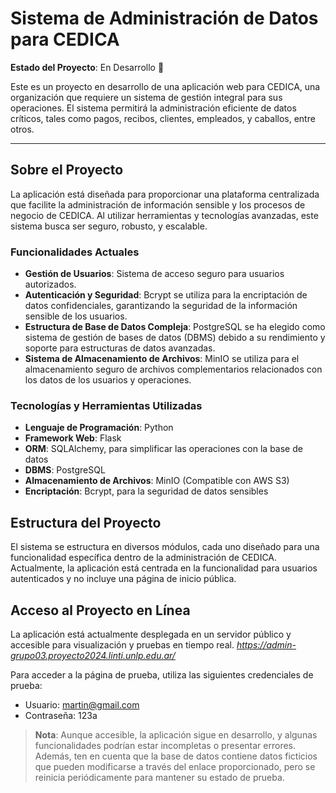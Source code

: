 # Sistema de Administración de Datos para CEDICA

**Estado del Proyecto**: En Desarrollo 🚧

Este es un proyecto en desarrollo de una aplicación web para CEDICA, una organización que requiere un sistema de gestión integral para sus operaciones. El sistema permitirá la administración eficiente de datos críticos, tales como pagos, recibos, clientes, empleados, y caballos, entre otros.

---

## Sobre el Proyecto

La aplicación está diseñada para proporcionar una plataforma centralizada que facilite la administración de información sensible y los procesos de negocio de CEDICA. Al utilizar herramientas y tecnologías avanzadas, este sistema busca ser seguro, robusto, y escalable.

### Funcionalidades Actuales

- **Gestión de Usuarios**: Sistema de acceso seguro para usuarios autorizados.
- **Autenticación y Seguridad**: Bcrypt se utiliza para la encriptación de datos confidenciales, garantizando la seguridad de la información sensible de los usuarios.
- **Estructura de Base de Datos Compleja**: PostgreSQL se ha elegido como sistema de gestión de bases de datos (DBMS) debido a su rendimiento y soporte para estructuras de datos avanzadas.
- **Sistema de Almacenamiento de Archivos**: MinIO se utiliza para el almacenamiento seguro de archivos complementarios relacionados con los datos de los usuarios y operaciones.

### Tecnologías y Herramientas Utilizadas

- **Lenguaje de Programación**: Python
- **Framework Web**: Flask
- **ORM**: SQLAlchemy, para simplificar las operaciones con la base de datos
- **DBMS**: PostgreSQL
- **Almacenamiento de Archivos**: MinIO (Compatible con AWS S3)
- **Encriptación**: Bcrypt, para la seguridad de datos sensibles

## Estructura del Proyecto

El sistema se estructura en diversos módulos, cada uno diseñado para una funcionalidad específica dentro de la administración de CEDICA. Actualmente, la aplicación está centrada en la funcionalidad para usuarios autenticados y no incluye una página de inicio pública.

## Acceso al Proyecto en Línea

La aplicación está actualmente desplegada en un servidor público y accesible para visualización y pruebas en tiempo real. *https://admin-grupo03.proyecto2024.linti.unlp.edu.ar/*

Para acceder a la página de prueba, utiliza las siguientes credenciales de prueba:
-   Usuario: martin@gmail.com
-   Contraseña: 123a

> **Nota**: Aunque accesible, la aplicación sigue en desarrollo, y algunas funcionalidades podrían estar incompletas o presentar errores. Además, ten en cuenta que la base de datos contiene datos ficticios que pueden modificarse a través del enlace proporcionado, pero se reinicia periódicamente para mantener su estado de prueba.
